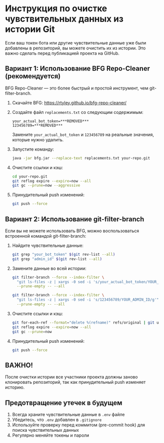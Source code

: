 # Инструкция по очистке чувствительных данных из истории Git

Если ваш токен бота или другие чувствительные данные уже были добавлены в репозиторий, вы можете очистить их из истории. Это важно сделать перед публикацией проекта на GitHub.

## Вариант 1: Использование BFG Repo-Cleaner (рекомендуется)

BFG Repo-Cleaner — это более быстрый и простой инструмент, чем git-filter-branch.

1. Скачайте BFG: https://rtyley.github.io/bfg-repo-cleaner/

2. Создайте файл `replacements.txt` со следующим содержимым:
   ```
   your_actual_bot_token=***REMOVED***
   123456789=***REMOVED***
   ```
   Замените `your_actual_bot_token` и `123456789` на реальные значения, которые нужно удалить.

3. Запустите команду:
   ```bash
   java -jar bfg.jar --replace-text replacements.txt your-repo.git
   ```

4. Очистите ссылки и кэш:
   ```bash
   cd your-repo.git
   git reflog expire --expire=now --all
   git gc --prune=now --aggressive
   ```

5. Принудительный push изменений:
   ```bash
   git push --force
   ```

## Вариант 2: Использование git-filter-branch

Если вы не можете использовать BFG, можно воспользоваться встроенной командой git-filter-branch:

1. Найдите чувствительные данные:
   ```bash
   git grep "your_bot_token" $(git rev-list --all)
   git grep "admin_id" $(git rev-list --all)
   ```

2. Замените данные во всей истории:
   ```bash
   git filter-branch --force --index-filter \
     "git ls-files -z | xargs -0 sed -i 's/your_actual_bot_token/YOUR_BOT_TOKEN/g'" \
     --prune-empty -- --all
   
   git filter-branch --force --index-filter \
     "git ls-files -z | xargs -0 sed -i 's/123456789/YOUR_ADMIN_ID/g'" \
     --prune-empty -- --all
   ```

3. Очистите ссылки и кэш:
   ```bash
   git for-each-ref --format="delete %(refname)" refs/original | git update-ref --stdin
   git reflog expire --expire=now --all
   git gc --prune=now
   ```

4. Принудительный push изменений:
   ```bash
   git push --force
   ```

## ВАЖНО!

После очистки истории все участники проекта должны заново клонировать репозиторий, так как принудительный push изменяет историю.

## Предотвращение утечек в будущем

1. Всегда храните чувствительные данные в `.env` файле
2. Убедитесь, что `.env` добавлен в `.gitignore`
3. Используйте проверку перед коммитом (pre-commit hook) для поиска чувствительных данных
4. Регулярно меняйте токены и пароли 
